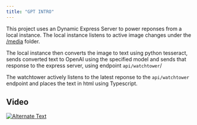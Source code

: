 ```yaml
---
title: "GPT INTRO"
---
```




This project uses an Dynamic Express Server to power reponses from a local instance. The local instance listens to active image changes under the <a href="https://github.com/johannes-vdm/watchtower/tree/master/media" target="_blank">/media</a> folder.

The local instance then converts the image to text using python tesseract, sends converted text to OpenAI using the specified model and sends that response to the express server, using endpoint `api/watchtower`/

The watchtower actively listens to the latest reponse to the `api/watchtower` endpoint and places the text in html using Typescript.
 
## Video
<a href="./../../../../gpt.mkv" title="Link Title" target="_blank" download="false"><img src="./../../../../wil.png" alt="Alternate Text" /></a>
